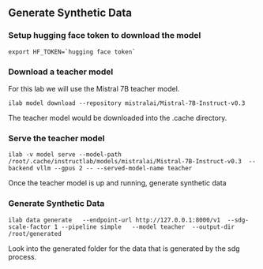 ## Generate Synthetic Data

### Setup hugging face token to download the model
``` shell
export HF_TOKEN=`hugging face token`
```

### Download a teacher model
For this lab we will use the Mistral 7B teacher model.

``` shell
ilab model download --repository mistralai/Mistral-7B-Instruct-v0.3
```
The teacher model would be downloaded into the .cache directory.

### Serve the teacher model

``` shell
ilab -v model serve --model-path /root/.cache/instructlab/models/mistralai/Mistral-7B-Instruct-v0.3  --backend vllm --gpus 2 -- --served-model-name teacher
```


Once the teacher model is up and running, generate synthetic data

### Generate Synthetic Data

``` shell
ilab data generate   --endpoint-url http://127.0.0.1:8000/v1  --sdg-scale-factor 1 --pipeline simple   --model teacher  --output-dir /root/generated
```

Look into the generated folder for the data that is generated by the sdg process.
